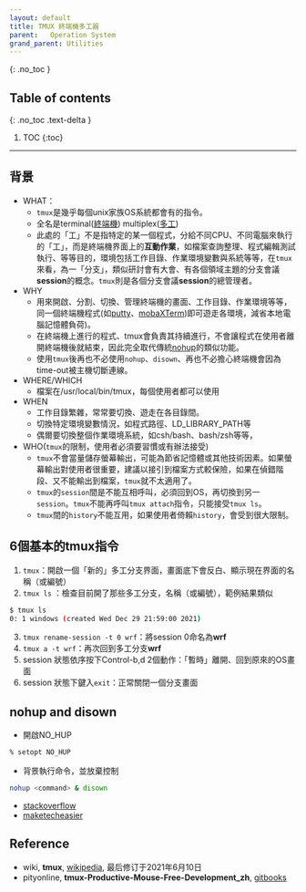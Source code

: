 ```yaml
---
layout: default
title: TMUX 終端機多工器
parent:   Operation System
grand_parent: Utilities
---
```


{: .no_toc }

## Table of contents
{: .no_toc .text-delta }

1. TOC
{:toc}

---

## 背景
- WHAT：
  - `tmux`是幾乎每個unix家族OS系統都會有的指令。
  - 全名是terminal([終端機](https://zh.wikipedia.org/wiki/%E7%B5%82%E7%AB%AF)) multiplex([多工](https://en.wikipedia.org/wiki/Multiplex))
  - 此處的「工」不是指特定的某一個程式，分給不同CPU、不同電腦來執行的「工」，而是終端機界面上的**互動作業**，如檔案查詢整理、程式編輯測試執行、等等目的，環境包括工作目錄、作業環境變數與系統等等，在`tmux`來看，為一「分支」，類似研討會有大會、有各個領域主題的分支會議**session**的概念。`tmux`則是各個分支會議**session**的總管理者。
- WHY
  - 用來開啟、分割、切換、管理終端機的畫面、工作目錄、作業環境等等，同一個終端機程式(如[putty](https://zh.wikipedia.org/wiki/PuTTY)、[mobaXTerm](https://ithelp.ithome.com.tw/articles/10220846))即可遊走各環境，減省本地電腦記憶體負荷)。
  - 在終端機上進行的程式、tmux會負責其持續進行，不會讓程式在使用者離開終端機後就結束，因此完全取代傳統[nohup](https://zh.wikipedia.org/wiki/Nohup)的類似功能。
  - 使用`tmux`後再也不必使用`nohup`、`disown`、再也不必擔心終端機會因為time-out被主機切斷連線。
- WHERE/WHICH
  - 檔案在/usr/local/bin/tmux，每個使用者都可以使用
- WHEN
  - 工作目錄繁雜，常常要切換、遊走在各目錄間。
  - 切換特定環境變數情況，如程式路徑、LD_LIBRARY_PATH等
  - 偶爾要切換整個作業環境系統，如csh/bash、bash/zsh等等，
- WHO(`tmux`的限制，使用者必須要習慣或有辦法接受)
  - `tmux`不會當量儲存螢幕輸出，可能為節省記憶體或其他技術因素。如果螢幕輸出對使用者很重要，建議以接引到檔案方式較保險，如果在偵錯階段、又不能輸出到檔案，`tmux`就不太適用了。
  - `tmux`的`session`間是不能互相呼叫，必須回到OS，再切換到另一`session`。`tmux`不能再呼叫`tmux attach`指令，只能接受`tmux ls`。
  - `tmux`間的`history`不能互用，如果使用者倚賴`history`，會受到很大限制。

## 6個基本的tmux指令
1. `tmux`：開啟一個「新的」多工分支界面，畫面底下會反白、顯示現在界面的名稱（或編號）
2. `tmux ls` ：檢查目前開了那些多工分支，名稱（或編號），範例結果類似

  ```bash
  $ tmux ls
  0: 1 windows (created Wed Dec 29 21:59:00 2021)
  ```
3. `tmux rename-session -t 0 wrf`：將session 0命名為**wrf**
4. `tmux a -t wrf`：再次回到多工分支**wrf**
5. session 狀態依序按下Control-b,d 2個動作：「暫時」離開、回到原來的OS畫面
6. session 狀態下鍵入`exit`：正常關閉一個分支畫面

## nohup and disown
- 開啟NO_HUP

```bash
% setopt NO_HUP
```
- 背景執行命令，並放棄控制

```bash
nohup <command> & disown
```
- [stackoverflow](https://stackoverflow.com/questions/19302913/exit-zsh-but-leave-running-jobs-open)
- [maketecheasier](https://www.maketecheasier.com/run-bash-commands-background-linux/)


## Reference
- wiki, **tmux**, [wikipedia](https://zh.wikipedia.org/wiki/Tmux), 最后修订于2021年6月10日
- pityonline, **tmux-Productive-Mouse-Free-Development_zh**, [gitbooks](https://aquaregia.gitbooks.io/tmux-productive-mouse-free-development_zh/content/index.html)